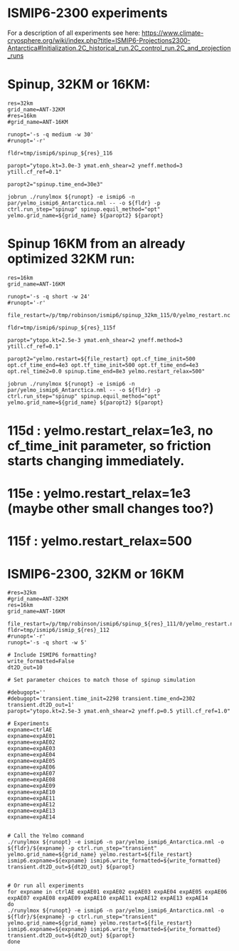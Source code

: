 # ISMIP6-2300 experiments

For a description of all experiments see here:
https://www.climate-cryosphere.org/wiki/index.php?title=ISMIP6-Projections2300-Antarctica#Initialization.2C_historical_run.2C_control_run.2C_and_projection_runs


# Spinup, 32KM or 16KM:
```
res=32km
grid_name=ANT-32KM
#res=16km
#grid_name=ANT-16KM

runopt='-s -q medium -w 30'
#runopt='-r'

fldr=tmp/ismip6/spinup_${res}_116

paropt="ytopo.kt=3.0e-3 ymat.enh_shear=2 yneff.method=3 ytill.cf_ref=0.1"

paropt2="spinup.time_end=30e3"

jobrun ./runylmox ${runopt} -e ismip6 -n par/yelmo_ismip6_Antarctica.nml -- -o ${fldr} -p ctrl.run_step="spinup" spinup.equil_method="opt" yelmo.grid_name=${grid_name} ${paropt2} ${paropt}

```

# Spinup 16KM from an already optimized 32KM run:
```
res=16km
grid_name=ANT-16KM

runopt='-s -q short -w 24'
#runopt='-r'

file_restart=/p/tmp/robinson/ismip6/spinup_32km_115/0/yelmo_restart.nc

fldr=tmp/ismip6/spinup_${res}_115f

paropt="ytopo.kt=2.5e-3 ymat.enh_shear=2 yneff.method=3 ytill.cf_ref=0.1"

paropt2="yelmo.restart=${file_restart} opt.cf_time_init=500 opt.cf_time_end=4e3 opt.tf_time_init=500 opt.tf_time_end=4e3 opt.rel_time2=0.0 spinup.time_end=8e3 yelmo.restart_relax=500"

jobrun ./runylmox ${runopt} -e ismip6 -n par/yelmo_ismip6_Antarctica.nml -- -o ${fldr} -p ctrl.run_step="spinup" spinup.equil_method="opt" yelmo.grid_name=${grid_name} ${paropt2} ${paropt}

```

# 115d : yelmo.restart_relax=1e3, no cf_time_init parameter, so friction starts changing immediately.

# 115e : yelmo.restart_relax=1e3 (maybe other small changes too?)
# 115f : yelmo.restart_relax=500


# ISMIP6-2300, 32KM or 16KM
```
#res=32km
#grid_name=ANT-32KM
res=16km
grid_name=ANT-16KM

file_restart=/p/tmp/robinson/ismip6/spinup_${res}_111/0/yelmo_restart.nc
fldr=tmp/ismip6/ismip_${res}_112
#runopt='-r'
runopt='-s -q short -w 5'

# Include ISMIP6 formatting?
write_formatted=False 
dt2D_out=10

# Set parameter choices to match those of spinup simulation

#debugopt=''
#debugopt='transient.time_init=2298 transient.time_end=2302 transient.dt2D_out=1'
paropt="ytopo.kt=2.5e-3 ymat.enh_shear=2 yneff.p=0.5 ytill.cf_ref=1.0"

# Experiments
expname=ctrlAE
expname=expAE01
expname=expAE02
expname=expAE03
expname=expAE04
expname=expAE05
expname=expAE06
expname=expAE07
expname=expAE08
expname=expAE09
expname=expAE10
expname=expAE11
expname=expAE12
expname=expAE13
expname=expAE14


# Call the Yelmo command
./runylmox ${runopt} -e ismip6 -n par/yelmo_ismip6_Antarctica.nml -o ${fldr}/${expname} -p ctrl.run_step="transient" yelmo.grid_name=${grid_name} yelmo.restart=${file_restart} ismip6.expname=${expname} ismip6.write_formatted=${write_formatted} transient.dt2D_out=${dt2D_out} ${paropt}


# Or run all experiments
for expname in ctrlAE expAE01 expAE02 expAE03 expAE04 expAE05 expAE06 expAE07 expAE08 expAE09 expAE10 expAE11 expAE12 expAE13 expAE14
do
./runylmox ${runopt} -e ismip6 -n par/yelmo_ismip6_Antarctica.nml -o ${fldr}/${expname} -p ctrl.run_step="transient" yelmo.grid_name=${grid_name} yelmo.restart=${file_restart} ismip6.expname=${expname} ismip6.write_formatted=${write_formatted} transient.dt2D_out=${dt2D_out} ${paropt}
done


```
